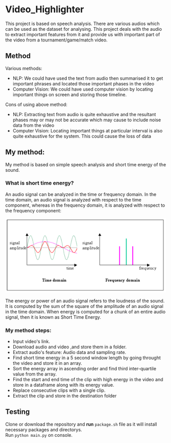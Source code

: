 # Video_Highlighter
This project is based on speech analysis. There are various audios which can be used as the dataset for analysing. This project deals with the audio to extract important features from it and provide us with important part of the video from a tournament/game/match video.
## Method
Various methods:
 - NLP: We could have used the text from audio then summarised it to get important phrases and located those important phases in the video
 - Computer Vision: We could have used computer vision by locating important things on screen and storing those timeline.<br>
 
<p>Cons of using above method:</p>

 - NLP: Extracting text from audio is quite exhaustive and the resultant phases may or may not be accurate which may cause to include noise data from the video
 - Computer Vision: Locating important things at particular interval is also quite exhaustive for the system. This could cause the loss of data
 
 ## My method:
 My method is based on simple speech analysis and short time energy of the sound.
 ### What is short time energy?
 An audio signal can be analyzed in the time or frequency domain. In the time domain, an audio signal is analyzed with respect to the time component, whereas in the frequency domain, it is analyzed with respect to the frequency component:

![automatic highlight generation](image.jpg)

The energy or power of an audio signal refers to the loudness of the sound. It is computed by the sum of the square of the amplitude of an audio signal in the time domain. When energy is computed for a chunk of an entire audio signal, then it is known as Short Time Energy.
### My method steps:
- Input video's link.
- Download audio and video ,and store them in a folder.
- Extract audio's feature: Audio data and sampling rate.
- Find short time energy in a 5 second window length by going throught the video and store it in an array.
- Sort the energy array in ascending order and find third inter-quartile value from the array.
- Find the start and end time of the clip with high energy in the video and store in a dataframe along with its energy value.
- Replace consecutive clips with a single clip.
- Extract the clip and store in the destination folder

## Testing 
Clone or download the repository and **run** `package.sh` file as it will install necessary packages and directorys.<br>
Run `python main.py` on console. 

